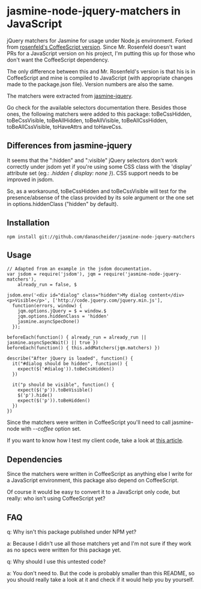 jasmine-node-jquery-matchers in JavaScript
======

jQuery matchers for Jasmine for usage under Node.js environment.
Forked from [rosenfeld's CoffeeScript version](https://github.com/rosenfeld/jasmine-node-jquery-matchers). Since Mr. Rosenfeld doesn't want PRs for a JavaScript version on his project,
I'm putting this up for those who don't want the CoffeeScript dependency.

The only difference between this and Mr. Rosenfeld's version is that his is in CoffeeScript
and mine is compiled to JavaScript (with appropriate changes made to the package.json file).
Version numbers are also the same.

The matchers were extracted from [jasmine-jquery](https://github.com/velesin/jasmine-jquery).

Go check for the available selectors documentation there. Besides those ones, the following
matchers were added to this package: toBeCssHidden, toBeCssVisible, toBeAllHidden, toBeAllVisible,
toBeAllCssHidden, toBeAllCssVisible, toHaveAttrs and toHaveCss.

Differences from jasmine-jquery
------

It seems that the ":hidden" and ":visible" jQuery selectors don't work
correctly under jsdom yet if you're using some CSS class with the 'display'
attribute set (eg.: _.hidden { display: none }_). CSS support needs to be improved in jsdom.

So, as a workaround, toBeCssHidden and toBeCssVisible will test for the
presence/absense of the class provided by its sole argument or the one set in
options.hiddenClass ("hidden" by default).

Installation
------

    npm install git://github.com/danascheider/jasmine-node-jquery-matchers

Usage
------

    // Adapted from an example in the jsdom documentation.
    var jsdom = require('jsdom'), jqm = require('jasmine-node-jquery-matchers'),
        already_run = false, $

    jsdom.env('<div id="dialog" class="hidden">My dialog content</div><p>Visible</p>', ['http://code.jquery.com/jquery.min.js'],
      function(errors, window) {
        jqm.options.jQuery = $ = window.$
        jqm.options.hiddenClass = 'hidden'
        jasmine.asyncSpecDone()
      });

    beforeEach(function() { already_run = already_run || jasmine.asyncSpecWait() || true })
    beforeEach(function() { this.addMatchers(jqm.matchers) })

    describe("After jQuery is loaded", function() {
      it("#dialog should be hidden", function() {
        expect($('#dialog')).toBeCssHidden()
      })

      it("p should be visible", function() {
        expect($('p')).toBeVisible()
        $('p').hide()
        expect($('p')).toBeHidden()
      })
    })

Since the matchers were written in CoffeeScript you'll need to call jasmine-node with _--coffee_ option set.

If you want to know how I test my client code, take a look at
[this article](http://rosenfeld.heroku.com/en/articles/programming/2011-10-05-testing-javascript-with-node-jasmine-and-sinon).

Dependencies
------

Since the matchers were written in CoffeeScript as anything else I write for
a JavaScript environment, this package also depend on CoffeeScript.

Of course it would be easy to convert it to a JavaScript only code, but really: who
isn't using CoffeeScript yet?

FAQ
------

q: Why isn't this package published under NPM yet?

a: Because I didn't use all those matchers yet and I'm not sure if they work
as no specs were written for this package yet.

q: Why should I use this untested code?

a: You don't need to. But the code is probably smaller than this README, so you
should really take a look at it and check if it would help you by yourself.